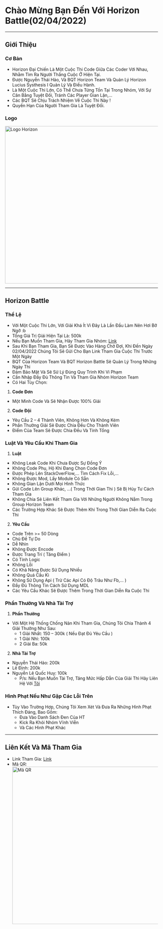 # Chào Mừng Bạn Đến Với Horizon Battle(02/04/2022)

<hr>

## Giới Thiệu

### Cơ Bản
- Horizon Đại Chiến Là Một Cuộc Thi Code Giữa Các Coder Với Nhau, Nhằm Tìm Ra Người Thắng Cuộc Ở Hiện Tại.
- Được Nguyễn Thái Hảo, Và BQT Horizon Team Và Quản Lý Horizon Lucius Systhesis I Quản Lý Và Điều Hành.
- Là Một Cuộc Thi Lớn, Có Thể Chưa Từng Tồn Tại Trong Nhóm, Với Sự Cân Bằng Tuyệt Đối, Tránh Các Player Gian Lận,…
- Các BQT Sẽ Chịu Trách Nhiệm Về Cuộc Thi Này !
- Quyền Hạn Của Người Tham Gia Là Tuyệt Đối.

### Logo

<img width="517" alt="Logo Horizon" src="https://i.imgur.com/xAVTZVx.png">

<hr>

## Horizon Battle

### Thể Lệ

- Với Một Cuộc Thi Lớn, Với Giải Khá Ít Vì Đây Là Lần Đầu Làm Nên Hơi Bỡ Ngỡ :b
- Tổng Giá Trị Giải Hiện Tại Là: 500k
- Nếu Bạn Muốn Tham Gia, Hãy Tham Gia Nhóm: [Link](https://m.me/j/AbatSuj6tZEr_XmV/)
- Sau Khi Bạn Tham Gia, Bạn Sẽ Được Vào Hàng Chờ Đợi, Khi Đến Ngày 02/04/2022 Chúng Tôi Sẽ Gửi Cho Bạn Link Tham Gia Cuộc Thi Trước Một Ngày
- BQT Của Horizon Team Và BQT Horizon Battle Sẽ Quản Lý Trong Những Ngày Thi
- Đảm Bảo Mật Và Sẽ Sử Lý Đúng Quy Trình Khi Vi Phạm
- Cần Nhập Đầy Đủ Thông Tin Và Tham Gia Nhóm Horizon Team
- Có Hai Tùy Chọn: 

1. **Code Đơn** 
- Một Mình Code Và Sẽ Nhận Được 100% Giải

2. **Code Đội**
- Yêu Cầu 2 – 4 Thành Viên, Không Hơn Và Không Kém
- Phần Thưởng Giải Sẽ Được Chia Đều Cho Thành Viên
- Điểm Của Team Sẽ Được Chia Đều Và Tính Tổng

### Luật Và Yêu Cầu Khi Tham Gia

1. **Luật**
- Không Leak Code Khi Chưa Được Sự Đồng Ý
- Không Code Phụ, Hộ Khi Đang Chọn Code Đơn
- Được Phép Lên StackOverFlow,…  Tìm Cách Fix Lỗi,…
- Không Được Mod, Lấy Module Có Sẵn
- Không Gian Lận Dưới Mọi Hình Thức
- Gửi Code Lên Group Khác, …( Trong Thời Gian Thi ) Sẽ Bị Hủy Tư Cách Tham Gia
- Không Chia Sẻ Liên Kết Tham Gia Với Những Người Không Nằm Trong Group Horizon Team
- Các Trường Hợp Khác Sẽ Được Thêm Khi Trong Thời Gian Diễn Ra Cuộc Thi

2. **Yêu Cầu**
- Code Trên >= 50 Dòng
- Chủ Đề Tự Do
- Dễ Nhìn
- Không Được Encode
- Được Trang Trí ( Tăng Điểm )
- Có Tính Logic
- Không Lỗi
- Có Khả Năng Được Sử Dụng Nhiều
- Không Quá Cầu Kì
- Không Sử Dụng Api ( Trừ Các Api Có Độ Trâu Như Fb,… )
- Đầy Đủ Thông Tin Cách Sử Dụng MDL
- Các Yêu Cầu Khác Sẽ Được Thêm Trong Thời Gian Diễn Ra Cuộc Thi

### Phần Thưởng Và Nhà Tài Trợ

1. **Phần Thưởng**
- Với Một Hệ Thống Chống Nản Khi Tham Gia, Chúng Tôi Chia Thành 4 Giải Thưởng Như Sau: 
    - 1 Giải Nhất: 150 – 300k ( Nếu Đạt Đủ Yêu Cầu )
    - 1 Giải Nhì: 100k
    - 2 Giải Ba: 50k

2. **Nhà Tài Trợ**
- Nguyễn Thái Hảo: 200k
- Lê Định: 200k
- Nguyễn Lê Quốc Huy: 100k
    - P/s:  Nếu Bạn Muốn Tài Trợ, Tăng Mức Hấp Dẫn Của Giải Thì Hãy Liên Hệ Với [Tôi](Facebook.com/Lazic.Kanzu)

### Hình Phạt Nếu Như Gặp Các Lỗi Trên 

- Tùy Vào Trường Hợp, Chúng Tôi Xem Xét Và Đưa Ra Những Hình Phạt Thích Đáng, Bao Gồm:
    - Đưa Vào Danh Sách Đen Của HT
    - Kick Ra Khỏi Nhóm Vĩnh Viễn
    - Và Các Hình Phạt Khác

<hr>

## Liên Kết Và Mã Tham Gia
- Link Tham Gia: [Link](https://m.me/j/AbatSuj6tZEr_XmV/)
- Mã QR: <img width="517" alt="Mã QR" src="https://i.imgur.com/qSeBABk.png">
